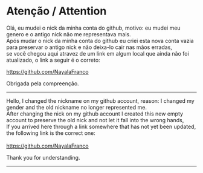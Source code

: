 # Atenção / Attention

Olá, eu mudei o nick da minha conta do github, motivo: eu mudei meu genero e o antigo nick não me representava mais.   
Após mudar o nick da minha conta do github eu criei esta nova conta vazia para preservar o antigo nick e não deixa-lo cair nas mãos erradas,   
se você chegou aqui atravez de um link em algum local que ainda não foi atualizado, o link a seguir é o correto:     
      
https://github.com/NayalaFranco    
    
Obrigada pela compreenção.    

---

Hello, I changed the nickname on my github account, reason: I changed my gender and the old nickname no longer represented me.    
After changing the nick on my github account I created this new empty account to preserve the old nick and not let it fall into the wrong hands,    
If you arrived here through a link somewhere that has not yet been updated, the following link is the correct one:       
​       
https://github.com/NayalaFranco       
     
Thank you for understanding.

---

